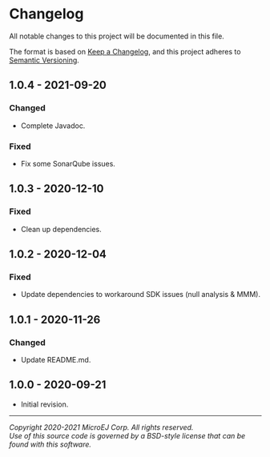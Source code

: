 # Changelog

All notable changes to this project will be documented in this file.

The format is based on [Keep a Changelog](https://keepachangelog.com/en/1.0.0/),
and this project adheres to [Semantic Versioning](https://semver.org/spec/v2.0.0.html).

## 1.0.4 - 2021-09-20

### Changed

- Complete Javadoc.

### Fixed

- Fix some SonarQube issues.

## 1.0.3 - 2020-12-10

### Fixed

- Clean up dependencies.

## 1.0.2 - 2020-12-04

### Fixed

- Update dependencies to workaround SDK issues (null analysis & MMM).

## 1.0.1 - 2020-11-26

### Changed

- Update README.md.

## 1.0.0 - 2020-09-21

- Initial revision.

---  
_Copyright 2020-2021 MicroEJ Corp. All rights reserved._  
_Use of this source code is governed by a BSD-style license that can be found with this software._  